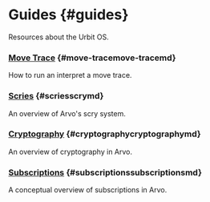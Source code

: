 # Guides {#guides}

Resources about the Urbit OS.

### [Move Trace](move-trace.md) {#move-tracemove-tracemd}

How to run an interpret a move trace.

### [Scries](scry.md) {#scriesscrymd}

An overview of Arvo's scry system.

### [Cryptography](cryptography.md) {#cryptographycryptographymd}

An overview of cryptography in Arvo.

### [Subscriptions](subscriptions.md) {#subscriptionssubscriptionsmd}

A conceptual overview of subscriptions in Arvo.
